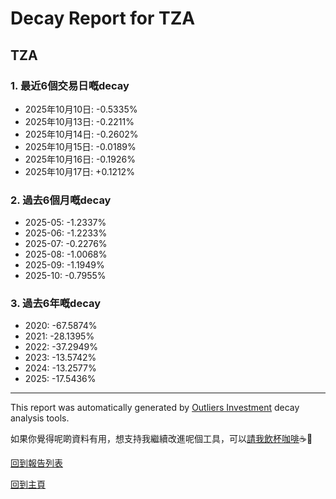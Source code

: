 # Decay Report for TZA

## TZA

### 1. 最近6個交易日嘅decay

- 2025年10月10日: -0.5335%
- 2025年10月13日: -0.2211%
- 2025年10月14日: -0.2602%
- 2025年10月15日: -0.0189%
- 2025年10月16日: -0.1926%
- 2025年10月17日: +0.1212%

### 2. 過去6個月嘅decay

- 2025-05: -1.2337%
- 2025-06: -1.2233%
- 2025-07: -0.2276%
- 2025-08: -1.0068%
- 2025-09: -1.1949%
- 2025-10: -0.7955%

### 3. 過去6年嘅decay

- 2020: -67.5874%
- 2021: -28.1395%
- 2022: -37.2949%
- 2023: -13.5742%
- 2024: -13.2577%
- 2025: -17.5436%

------------------------------
This report was automatically generated by [Outliers Investment](https://outliersecon.github.io/Outliers-Investment/) decay analysis tools.

如果你覺得呢啲資料有用，想支持我繼續改進呢個工具，可以[請我飲杯咖啡](https://buymeacoffee.com/outliersecon)☕🙏

[回到報告列表](https://outliersecon.github.io/Outliers-Investment/reports/reports_public)

[回到主頁](https://outliersecon.github.io/Outliers-Investment/)